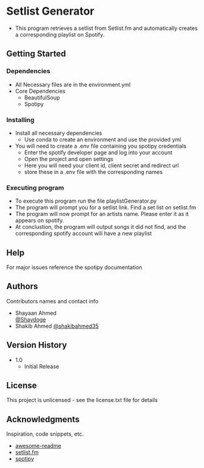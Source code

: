 # Setlist Generator

* This program retrieves a setlist from Setlist.fm and automatically creates a corresponding playlist on Spotify.

## Getting Started

### Dependencies

* All Necessary files are in the environment.yml
* Core Dependencies
    * BeautifulSoup
    * Spotipy

### Installing

* Install all necessary dependencies
    * Use conda to create an environment and use the provided yml
* You will need to create a .env file containing you spotipy credentials
    * Enter the spotify developer page and log into your account
    * Open the project and open settings
    * Here you will need your client id, client secret and redirect url
    * store these in a .env file with the corresponding names

### Executing program

* To execute this program run the file playlistGenerator.py
* The program will prompt you for a setlist link. Find a set list on setlist.fm 
* The program will now prompt for an artists name. Please enter it as it appears on spotify.
* At conclustion, the program will output songs it did not find, and the corresponding spotify account will have a new playlist


## Help

For major issues reference the spotipy documentation

## Authors

Contributors names and contact info

* Shayaan Ahmed  
[@Shaydoge](https://github.com/Shaydoge)
* Shakib Ahmed
[@shakibahmed35](https://github.com/shakibahmed35)

## Version History

* 1.0
    * Initial Release

## License

This project is unlicensed - see the license.txt file for details

## Acknowledgments

Inspiration, code snippets, etc.
* [awesome-readme](https://github.com/matiassingers/awesome-readme)
* [setlist.fm](https://www.setlist.fm/)
* [spotipy](https://spotipy.readthedocs.io/en/2.24.0/index.html#)